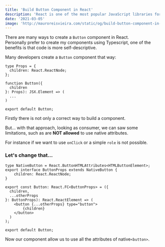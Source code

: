 ```yaml
---
title: 'Build Button Component in React'
description: 'React is one of the most popular JavaScript libraries for building user interfaces, in that post a will demonstrate I good practices to build a Button component.'
date: '2021-03-05'
image: 'http://mauroreisvieira.com/static/og/build-button-component-in-react.png'
---
```


There are many ways to create a `Button` component in React.\
Personally prefer to create my components using Typescript, one of the benefits is that code is more self-descriptive.

Many developers create a `Button` component that way:

```tsx
type Props = {
  children: React.ReactNode;
};

function Button({
  children
}: Props): JSX.Element => (
  ...
)

export default Button;
```

Firstly there is not only a correct way to build a component.

But... with that approach, looking as consumer, we can saw some limitations, such as are **NOT allowed** to use native attributes.

For instance if we want to use `onClick` or a simple `role` is not possible.

### Let's change that...

```tsx
type NativeButton = React.ButtonHTMLAttributes<HTMLButtonElement>;
export interface ButtonProps extends NativeButton {
    children: React.ReactNode;
}

export const Button: React.FC<ButtonProps> = ({
  children,
  ...otherProps
}: ButtonProps): React.ReactElement => (
    <button {...otherProps} type="button">
        {children}
    </button>
  )
);

export default Button;
```

Now our component allow us to use all the attributes of native`<button>`.
